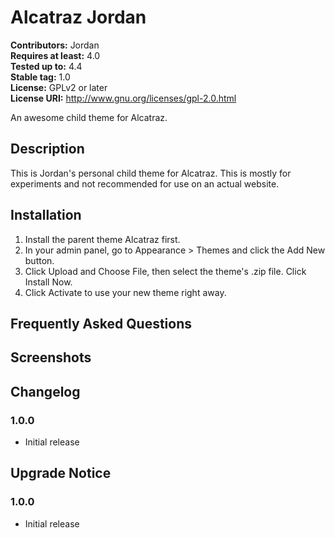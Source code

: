 # Alcatraz Jordan #
**Contributors:** Jordan  
**Requires at least:** 4.0  
**Tested up to:** 4.4  
**Stable tag:** 1.0  
**License:** GPLv2 or later  
**License URI:** http://www.gnu.org/licenses/gpl-2.0.html  

An awesome child theme for Alcatraz.

## Description ##

This is Jordan's personal child theme for Alcatraz. This is mostly for experiments and not recommended for use on an actual website.

## Installation ##

1. Install the parent theme Alcatraz first.
2. In your admin panel, go to Appearance > Themes and click the Add New button.
3. Click Upload and Choose File, then select the theme's .zip file. Click Install Now.
4. Click Activate to use your new theme right away.

## Frequently Asked Questions ##

## Screenshots ##

## Changelog ##

### 1.0.0 ###
* Initial release

## Upgrade Notice ##

### 1.0.0 ###
* Initial release

